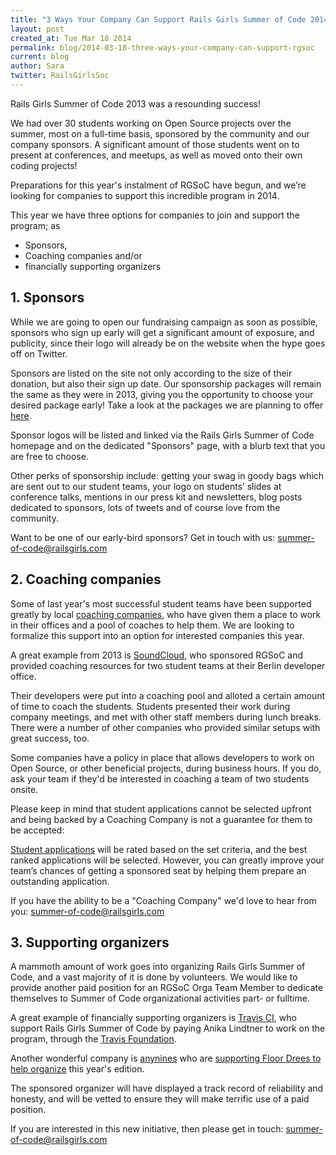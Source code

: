 ```yaml
---
title: "3 Ways Your Company Can Support Rails Girls Summer of Code 2014"
layout: post
created_at: Tue Mar 18 2014
permalink: blog/2014-03-18-three-ways-your-company-can-support-rgsoc
current: blog
author: Sara
twitter: RailsGirlsSoc
---
```



Rails Girls Summer of Code 2013 was a resounding success!

We had over 30 students working on Open Source projects over the summer, most
on a full-time basis, sponsored by the community and our company sponsors. A
significant amount of those students went on to present at conferences, and
meetups, as well as moved onto their own coding projects!

Preparations for this year's instalment of RGSoC have begun, and we’re looking
for companies to support this incredible program in 2014.

This year we have three options for companies to join and support the program;
as 
+ Sponsors, 
+ Coaching companies and/or 
+ financially supporting organizers

## 1. Sponsors

While we are going to open our fundraising campaign as soon as possible,
sponsors who sign up early will get a significant amount of exposure, and
publicity, since their logo will already be on the website when the hype goes
off on Twitter.

Sponsors are listed on the site not only according to the size of their
donation, but also their sign up date. Our sponsorship packages will remain the
same as they were in 2013, giving you the opportunity to choose your desired
package early! Take a look at the packages we are planning to offer
[here](http://railsgirlssummerofcode.org/sponsors/).

Sponsor logos will be listed and linked via the Rails Girls Summer of Code
homepage and on the dedicated "Sponsors" page, with a blurb text that you are
free to choose.

Other perks of sponsorship include: getting your swag in goody bags which are
sent out to our student teams, your logo on students’ slides at conference
talks, mentions in our press kit and newsletters, blog posts dedicated to
sponsors, lots of tweets and of course love from the community.

Want to be one of our early-bird sponsors? Get in touch with us:
[summer-of-code@railsgirls.com](mailto:summer-of-code@railsgirls.com)

## 2. Coaching companies

Some of last year's most successful student teams have been supported greatly
by local [coaching companies](http://railsgirlssummerofcode.org/coaching-companies),
who have given them a place to work in their offices and a pool of coaches to
help them. We are looking to formalize this support into an option for
interested companies this year.

A great example from 2013 is
[SoundCloud](http://blog.soundcloud.com/2013/07/19/rails-girls-summer-of-code-welcoming-nicole-and-laura),
who sponsored RGSoC and provided coaching resources for two student teams at
their Berlin developer office.

Their developers were put into a coaching pool and alloted a certain amount of
time to coach the students. Students presented their work during company
meetings, and met with other staff members during lunch breaks. There were a
number of other companies who provided similar setups with great success, too.

Some companies have a policy in place that allows developers to work on Open Source,
or other beneficial projects, during business hours. If you do, ask your team
if they'd be interested in coaching a team of two students onsite.

Please keep in mind that student applications cannot be selected upfront and
being backed by a Coaching Company is not a guarantee for them to be accepted:

[Student applications](http://railsgirlssummerofcode.org/application-guide/) will be rated based on the set criteria, and the best ranked applications will be selected. However, you can greatly improve your
team’s chances of getting a sponsored seat by helping them prepare an
outstanding application.


If you have the ability to be a "Coaching Company" we'd love to hear from you:
[summer-of-code@railsgirls.com](mailto:summer-of-code@railsgirls.com)

## 3. Supporting organizers

A mammoth amount of work  goes into organizing Rails Girls Summer of Code, and
a vast majority of it is done by volunteers. We would like to provide another
paid position for an RGSoC Orga Team Member to dedicate themselves to Summer of
Code organizational activities part- or fulltime.

A great example of financially supporting organizers is [Travis CI](http://travis-ci.com),
who support Rails Girls Summer of Code by paying Anika Lindtner to work on the
program, through the [Travis Foundation](http://foundation.travis-ci.com).

Another wonderful company is [anynines](http://www.anynines.com/) who are [supporting Floor Drees to help organize](http://blog.anynines.com/we-are-proud-to-support-rails-girls-summer-of-code/) this year's edition.

The sponsored organizer will have displayed a track record of reliability and
honesty, and will be vetted to ensure they will make terrific use of a paid
position.

If you are interested in this new initiative, then please get in touch:
[summer-of-code@railsgirls.com](mailto:summer-of-code@railsgirls.com)

